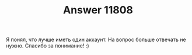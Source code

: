 ﻿---
title: "Answer 11808"
se.owner.user_id: 468799
se.owner.display_name: "Anaconda"
se.owner.link: "https://ru.meta.stackoverflow.com/users/468799/anaconda"
se.answer_id: 11808
se.question_id: 11806
se.post_type: answer
se.is_accepted: False
---
<p>Я понял, что лучше иметь один аккаунт. На вопрос больше отвечать не нужно. Спасибо за понимание! :)</p>
